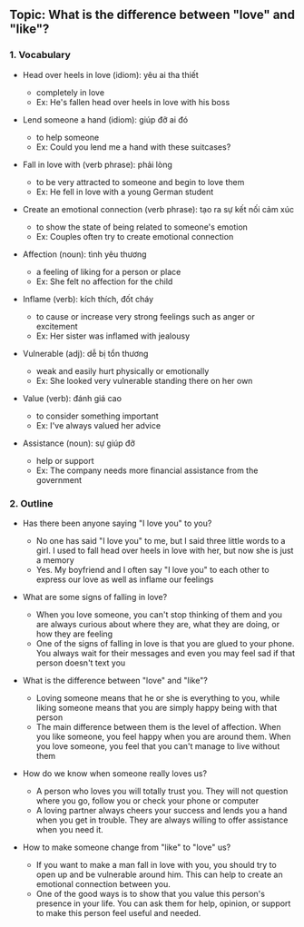 ## Topic: What is the difference between "love" and "like"?

### 1. Vocabulary
- Head over heels in love (idiom): yêu ai tha thiết
  + completely in love
  + Ex: He's fallen head over heels in love with his boss

- Lend someone a hand (idiom): giúp đỡ ai đó
  + to help someone
  + Ex: Could you lend me a hand with these suitcases?

- Fall in love with (verb phrase): phải lòng
  + to be very attracted to someone and begin to love them
  + Ex: He fell in love with a young German student

- Create an emotional connection (verb phrase): tạo ra sự kết nối cảm xúc
  + to show the state of being related to someone's emotion
  + Ex: Couples often try to create emotional connection

- Affection (noun): tình yêu thương
  + a feeling of liking for a person or place
  + Ex: She felt no affection for the child

- Inflame (verb): kích thích, đốt cháy
  + to cause or increase very strong feelings such as anger or excitement
  + Ex: Her sister was inflamed with jealousy

- Vulnerable (adj): dễ bị tổn thương
  + weak and easily hurt physically or emotionally
  + Ex: She looked very vulnerable standing there on her own

- Value (verb): đánh giá cao
  + to consider something important
  + Ex: I've always valued her advice

- Assistance (noun): sự giúp đỡ
  + help or support
  + Ex: The company needs more financial assistance from the government

### 2. Outline
- Has there been anyone saying "I love you" to you?
  + No one has said "I love you" to me, but I said three little words to a girl. I used to fall head over heels in love with her, but now she is just a memory
  + Yes. My boyfriend and I often say "I love you" to each other to express our love as well as inflame our feelings

- What are some signs of falling in love?
  + When you love someone, you can't stop thinking of them and you are always curious about where they are, what they are doing, or how they are feeling
  + One of the signs of falling in love is that you are glued to your phone. You always wait for their messages and even you may feel sad if that person doesn't text you

- What is the difference between "love" and "like"?
  + Loving someone means that he or she is everything to you, while liking someone means that you are simply happy being with that person
  + The main difference between them is the level of affection. When you like someone, you feel happy when you are around them. When you love someone, you feel that you can't manage to live without them

- How do we know when someone really loves us?
  + A person who loves you will totally trust you. They will not question where you go, follow you or check your phone or computer
  + A loving partner always cheers your success and lends you a hand when you get in trouble. They are always willing to offer assistance when you need it.

- How to make someone change from "like" to "love" us?
  + If you want to make a man fall in love with you, you should try to open up and be vulnerable around him. This can help to create an emotional connection between you.
  + One of the good ways is to show that you value this person's presence in your life. You can ask them for help, opinion, or support to make this person feel useful and needed.